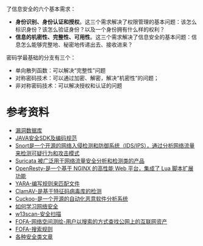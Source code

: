 
了信息安全的六个基本需求：
- **身份识别、身份认证和授权**。这三个需求解决了权限管理的基本问题：该怎么标识身份？该怎么验证身份？以及一个身份拥有什么样的权利？
- **信息的机密性、完整性、可用性**。这三个需求解决了信息安全的基本问题：信息怎么能够完整地、秘密地传递出去、接收进来？

密码学最基础的分支有三个：
- 单向散列函数：可以解决“完整性”问题
- 对称密码技术：可以通过加密、解密，解决“机密性”的问题；
- 非对称密码技术：可以解决授权和认证的问题

# 参考资料

- [漏洞数据库](https://nvd.nist.gov/)
- [JAVA安全SDK及编码规范](https://github.com/momosecurity/rhizobia_J)
- [Snort是一个开源的网络入侵检测和防御系统（IDS/IPS），通过分析网络流量来检测可疑行为和攻击模式](https://github.com/snort3/snort3)
- [Suricata 被广泛用于网络流量安全分析和检测类的产品](https://github.com/OISF/suricata)
- [OpenResty-是一个基于 NGINX 的高性能 Web 平台，集成了 Lua 脚本扩展功能](https://github.com/openresty/openresty)
- [YARA-编写规则来匹配文件](https://github.com/VirusTotal/yara)
- [ClamAV-是基于特征码病毒库的检测](https://github.com/Cisco-Talos/clamav)
- [Cuckoo-是一个开源的自动化恶意软件分析系统](https://github.com/cuckoosandbox/cuckoo)
- [如何学习网络安全](https://mp.weixin.qq.com/s/6Tb361l8ADqtqFrOWZVIBg)
- [w13scan-安全扫描](https://github.com/w-digital-scanner/w13scan)
- [FOFA-网络空间测绘-用户以搜索的方式查找公网上的互联网资产](https://fofa.info/)
- [FOFA-搜索规则](https://zhuanlan.zhihu.com/p/622876836)
- [各种安全类文章](https://github.com/SexyBeast233/SecBooks)